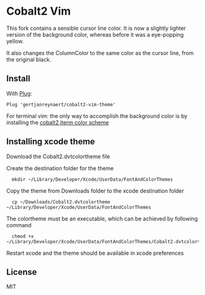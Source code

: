 Cobalt2 Vim
===========

This fork contains a sensible cursor line color. It is now a slightly lighter version
of the background color, whereas before it was a eye-popping yellow.

It also changes the ColumnColor to the same color as the cursor line, from the original
black.

Install
-------

With [Plug](https://github.com/junegunn/vim-plug):

    Plug 'gertjanreynaert/cobalt2-vim-theme'

For terminal vim: the only way to accomplish the background color is by
installing the [cobalt2 iterm color
scheme](https://github.com/wesbos/Cobalt2-iterm/blob/master/cobalt2.itermcolors)

Installing xcode theme
----------------------

Download the Cobalt2.dvtcolortheme file

Create the destination folder for the theme

```
  mkdir ~/Library/Developer/Xcode/UserData/FontAndColorThemes
```

Copy the theme from Downloads folder to the xcode destination folder

```
  cp ~/Downloads/Cobalt2.dvtcolortheme ~/Library/Developer/Xcode/UserData/FontAndColorThemes
```

The colortheme must be an executable, which can be achieved by following command

```
  chmod +x ~/Library/Developer/Xcode/UserData/FontAndColorThemes/Cobalt2.dvtcolortheme
```

Restart xcode and the theme should be available in xcode preferences


License
-------

MIT
